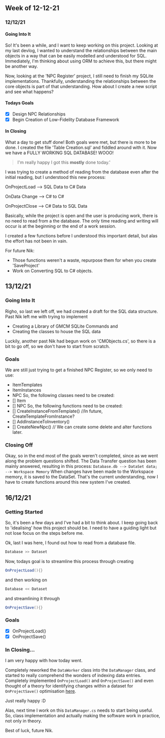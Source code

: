 ## Week of 12-12-21
### 12/12/21
#### Going Into It
So! It's been a while, and I want to keep working on this project.
Looking at my last devlog, I wanted to understand the relationships between the main objects in a way that can be easily
modelled and understood for SQL.
Immediately, I'm thinking about using ORM to achieve this, but there might be another way.

Now, looking at the 'NPC Register' project, I still need to finish my SQLite implementations.
Thankfully, understanding the relationships between the core objects is part of that understanding.
How about I create a new script and see what happens?

#### Todays Goals
- [x] Design NPC Relationships
- [x] Begin Creation of Low-Fidelity Database Framework

#### In Closing
What a day to get stuff done!
Both goals were met, but there is more to be done.
I created the file 'Table Creation.sql' and fiddled around with it.
Now we have a FULLY WORKING SQL DATABASE!
WOOO!
> I'm really happy I got this __mostly__ done today.'

I was trying to create a method of reading from the database even after
the initial reading, but I understood this new process:

OnProjectLoad --> SQL Data to C# Data

OnData Change --> C# to C#

OnProjectClose --> C# Data to SQL Data

Basically, while the project is open and the user is producing work,
there is no need to read from a the database. The only time reading and
writing will occur is at the beginning or the end of a work session.

I created a few functions before I understood this important detail,
but alas the effort has not been in vain.

For future Nik:
- Those functions weren't a waste, repurpose them for when you create
'SaveProject'
- Work on Converting SQL to C# objects.

## 13/12/21
### Going Into It
Righo, so last we left off, we had created a draft for the SQL data structure.
Past Nik left me with trying to implement
- Creating a Library of GMCM SQLite Commands and
- Creating the classes to house the SQL data

Luckily, another past Nik had begun work on 'CMObjects.cs', so there is a bit
to go off, so we don't have to start from scratch.
### Goals
We are still just trying to get a finished NPC Register, so we only need to 
use:
- ItemTemplates
- ItemInstances
- NPC
So, the following classes need to be created:
- [] Item
- [] NPC
So, the following functions need to be created:
- [] CreateInstanceFromTemplate() //In future, CreateTemplateFromInstance?
- [] AddInstanceToInventory()
- [] CreateNewNpc()
// We can create some delete and alter functions later.
### Closing Off
Okay, so in the end most of the goals weren't completed, since as we went along
the problem questions shifted.
The Data Transfer question has been mainly answered, resulting in this process:
`Database.db --> DataSet data; --> Workspace Memory`
When changes have been made to the Workspace memory, it is saved to the DataSet.
That's the current understanding, now I have to create functions around this new
system I've created.

## 16/12/21
### Getting Started
So, it's been a few days and I've had a bit to think about.
I keep going back to 'idealising' how this project should be.
I need to have a guiding light but not lose focus on the steps before me.

Ok, last I was here, I found out how to read from a database file.
```cs
Database >> Dataset
```
Now, todays goal is to streamline this process through creating
```cs
OnProjectLoad(){}
```
and then working on
```cs
Database << Dataset
```
and streamlining it through
```cs
OnProjectSave(){}
```
### Goals
- [x] OnProjectLoad()
- [x] OnProjectSave()

### In Closing...
I am very happy with how today went.

Completely reworked the `DataWorker` class into the `DataManager` class, and started
to really comprehend the wonders of indexing data entries. Completely implemented
`OnProjectLoad()` and `OnProjectSave()`
and even thought of a theory for identifying changes within a dataset for `OnProjectSave()`
optimisation [here](https://github.com/NIk0l41/GMCampaignManager/issues/3).

Just really happy :D

Alas, next time I work on this `DataManager.cs` needs to start being useful.
So, class implementation and actually making the software work in practice, not only
in theory.

Best of luck, future Nik.
